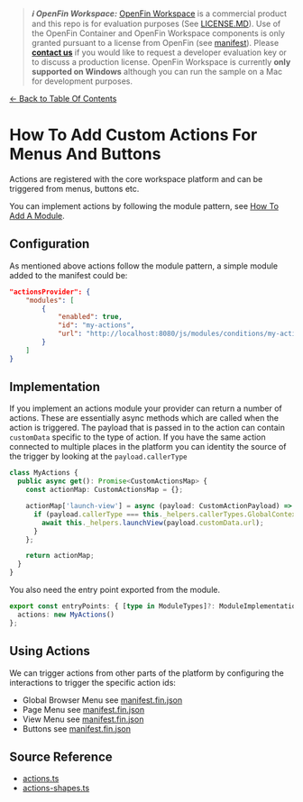 > **_:information_source: OpenFin Workspace:_** [OpenFin Workspace](https://www.openfin.co/workspace/) is a commercial product and this repo is for evaluation purposes (See [LICENSE.MD](../LICENSE.MD)). Use of the OpenFin Container and OpenFin Workspace components is only granted pursuant to a license from OpenFin (see [manifest](../public/manifest.fin.json)). Please [**contact us**](https://www.openfin.co/workspace/poc/) if you would like to request a developer evaluation key or to discuss a production license.
> OpenFin Workspace is currently **only supported on Windows** although you can run the sample on a Mac for development purposes.

[<- Back to Table Of Contents](../README.md)

# How To Add Custom Actions For Menus And Buttons

Actions are registered with the core workspace platform and can be triggered from menus, buttons etc.

You can implement actions by following the module pattern, see [How To Add A Module](./how-to-add-a-module.md).

## Configuration

As mentioned above actions follow the module pattern, a simple module added to the manifest could be:

```json
"actionsProvider": {
    "modules": [
        {
            "enabled": true,
            "id": "my-actions",
            "url": "http://localhost:8080/js/modules/conditions/my-actions.bundle.js"
        }
    ]
}
```

## Implementation

If you implement an actions module your provider can return a number of actions. These are essentially async methods which are called when the action is triggered. The payload that is passed in to the action can contain `customData` specific to the type of action. If you have the same action connected to multiple places in the platform you can identity the source of the trigger by looking at the `payload.callerType`

```ts
class MyActions {
  public async get(): Promise<CustomActionsMap> {
    const actionMap: CustomActionsMap = {};

    actionMap['launch-view'] = async (payload: CustomActionPayload) => {
      if (payload.callerType === this._helpers.callerTypes.GlobalContextMenu) {
        await this._helpers.launchView(payload.customData.url);
      }
    };

    return actionMap;
  }
}
```

You also need the entry point exported from the module.

```ts
export const entryPoints: { [type in ModuleTypes]?: ModuleImplementation } = {
  actions: new MyActions()
};
```

## Using Actions

We can trigger actions from other parts of the platform by configuring the interactions to trigger the specific action ids:

- Global Browser Menu see [manifest.fin.json](../public/manifest.fin.json#180)
- Page Menu see [manifest.fin.json](../public/manifest.fin.json#233)
- View Menu see [manifest.fin.json](../public/manifest.fin.json#249)
- Buttons see [manifest.fin.json](../public/manifest.fin.json#281)

## Source Reference

- [actions.ts](../client/src/framework/actions.ts)
- [actions-shapes.ts](../client/src/framework/shapes/actions-shapes.ts)
